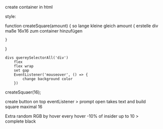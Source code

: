 create container in html

style:

function createSquare(amount) {
    so lange kleine gleich amount {
        erstelle div
        maße 16x16
        zum container hinzufügen
        
    }        
}

    divs quereySelectorAll('div')
        flex 
        flex wrap
        set gap
        EventListener('mouseover', () => {
            change background color
        })
        

createSquaer(16);

create button on top
eventListener > prompt open 
takes text and build square
maximal 16


Extra 
random RGB by hover
every hover -10% of insider up to 10 > complete black 